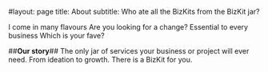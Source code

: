 #layout: page
title: 	About
subtitle: Who ate all the BizKits from the BizKit jar?

I come in many flavours
Are you looking for a change?
Essential to every business
Which is your fave?

##**Our story**##
The only jar of services your business or project will ever need.
From ideation to growth.
There is a BizKit for you.
